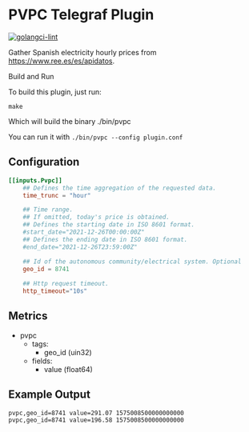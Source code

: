 # PVPC Telegraf Plugin

[![golangci-lint](https://github.com/MrMarble/pvpc-telegraf-plugin/actions/workflows/lint.yml/badge.svg)](https://github.com/MrMarble/pvpc-telegraf-plugin/actions/workflows/lint.yml)

Gather Spanish electricity hourly prices from https://www.ree.es/es/apidatos.

Build and Run

To build this plugin, just run:

```
make
```

Which will build the binary ./bin/pvpc

You can run it with `./bin/pvpc --config plugin.conf`

## Configuration

```toml
[[inputs.Pvpc]]
	## Defines the time aggregation of the requested data.
	time_trunc = "hour"

	## Time range. 
	## If omitted, today's price is obtained.
	## Defines the starting date in ISO 8601 format.
	#start_date="2021-12-26T00:00:00Z"
	## Defines the ending date in ISO 8601 format.
	#end_date="2021-12-26T23:59:00Z"

	## Id of the autonomous community/electrical system. Optional
	geo_id = 8741
	
	## Http request timeout.
	http_timeout="10s"

```

## Metrics

- pvpc
    - tags:
        - geo_id (uin32)
    - fields:
        - value (float64)

## Example Output

```
pvpc,geo_id=8741 value=291.07 1575008500000000000
pvpc,geo_id=8741 value=196.58 1575008500000000000
```
